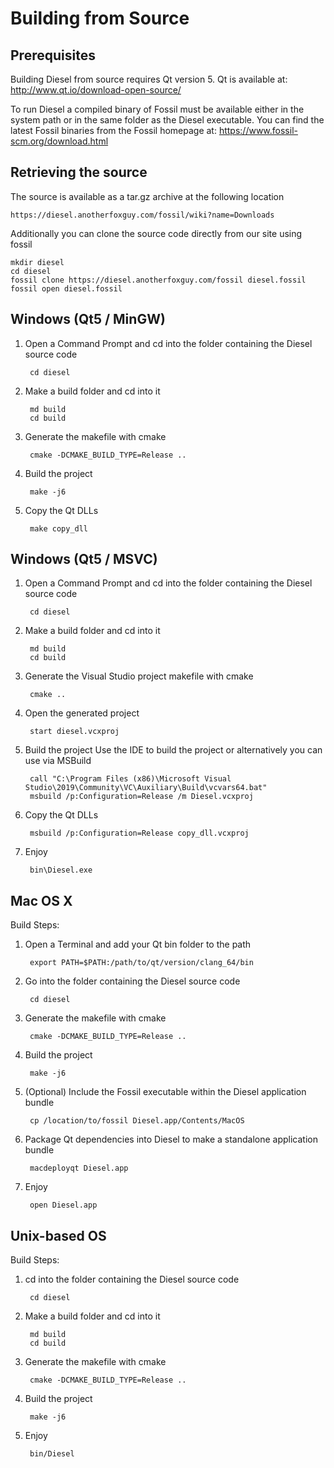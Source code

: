 Building from Source
===============================================================================

Prerequisites
-------------------------------------------------------------------------------
Building Diesel from source requires Qt version 5. Qt is available at:
	http://www.qt.io/download-open-source/

To run Diesel a compiled binary of Fossil must be available either in the system
path or in the same folder as the Diesel executable. You can find the latest
Fossil binaries from the Fossil homepage at:
	https://www.fossil-scm.org/download.html

Retrieving the source
-------------------------------------------------------------------------------
The source is available as a tar.gz archive at the following location

	https://diesel.anotherfoxguy.com/fossil/wiki?name=Downloads

Additionally you can clone the source code directly from our site using fossil

	mkdir diesel
	cd diesel
	fossil clone https://diesel.anotherfoxguy.com/fossil diesel.fossil
	fossil open diesel.fossil


Windows (Qt5 / MinGW)
-------------------------------------------------------------------------------
1. Open a Command Prompt and cd into the folder containing the Diesel source code

		cd diesel

2. Make a build folder and cd into it

		md build
		cd build

3. Generate the makefile with cmake

		cmake -DCMAKE_BUILD_TYPE=Release ..

4. Build the project

		make -j6

5. Copy the Qt DLLs

		make copy_dll


Windows (Qt5 / MSVC)
-------------------------------------------------------------------------------
1. Open a Command Prompt and cd into the folder containing the Diesel source code

		cd diesel

2. Make a build folder and cd into it

		md build
		cd build

3. Generate the Visual Studio project makefile with cmake

		cmake ..

4. Open the generated project

		start diesel.vcxproj

5. Build the project
	Use the IDE to build the project or alternatively you can use via MSBuild

		call "C:\Program Files (x86)\Microsoft Visual Studio\2019\Community\VC\Auxiliary\Build\vcvars64.bat"
		msbuild /p:Configuration=Release /m Diesel.vcxproj

6. Copy the Qt DLLs

		msbuild /p:Configuration=Release copy_dll.vcxproj

4. Enjoy

		bin\Diesel.exe


Mac OS X
-------------------------------------------------------------------------------
Build Steps:

1. Open a Terminal and add your Qt bin folder to the path

		export PATH=$PATH:/path/to/qt/version/clang_64/bin

2. Go into the folder containing the Diesel source code

		cd diesel

3. Generate the makefile with cmake

		cmake -DCMAKE_BUILD_TYPE=Release ..

5. Build the project

		make -j6

6. (Optional) Include the Fossil executable within the Diesel application bundle

		cp /location/to/fossil Diesel.app/Contents/MacOS

7. Package Qt dependencies into Diesel to make a standalone application bundle

		macdeployqt Diesel.app

8. Enjoy

		open Diesel.app


Unix-based OS
-------------------------------------------------------------------------------
Build Steps:

1. cd into the folder containing the Diesel source code

		cd diesel

2. Make a build folder and cd into it

		md build
		cd build

3. Generate the makefile with cmake

		cmake -DCMAKE_BUILD_TYPE=Release ..

4. Build the project

		make -j6

5. Enjoy

		bin/Diesel

